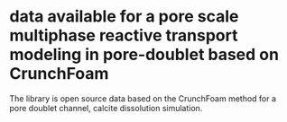 # data available for a pore scale multiphase reactive transport modeling in pore-doublet based on CrunchFoam
The library is open source data based on the CrunchFoam method for a pore doublet channel, calcite dissolution simulation.
